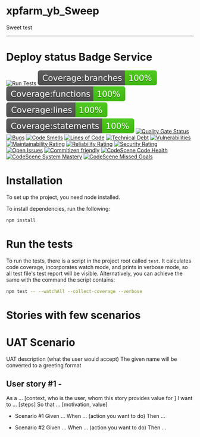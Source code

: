 # xpfarm_yb_Sweep

Sweet test

---

# Deploy status Badge Service

![Run Tests](https://github.com/carlo-tronnberg/xpfarm_yb_Sweep/actions/workflows/main.yml/badge.svg)
[![Build Status](coverage/badge-branches.svg)](coverage/badge-branches.svg)
[![Build Status](coverage/badge-functions.svg)](coverage/badge-functions.svg)
[![Build Status](coverage/badge-lines.svg)](coverage/badge-lines.svg)
[![Build Status](coverage/badge-statements.svg)](coverage/badge-statements.svg)
[![Quality Gate Status](https://sonarcloud.io/api/project_badges/measure?project=carlo-tronnberg_xpfarm_yb_Sweep&metric=alert_status)](https://sonarcloud.io/summary/new_code?id=carlo-tronnberg_xpfarm_yb_Sweep)
[![Bugs](https://sonarcloud.io/api/project_badges/measure?project=carlo-tronnberg_xpfarm_yb_Sweep&metric=bugs)](https://sonarcloud.io/summary/new_code?id=carlo-tronnberg_xpfarm_yb_Sweep)
[![Code Smells](https://sonarcloud.io/api/project_badges/measure?project=carlo-tronnberg_xpfarm_yb_Sweep&metric=code_smells)](https://sonarcloud.io/summary/new_code?id=carlo-tronnberg_xpfarm_yb_Sweep)
[![Lines of Code](https://sonarcloud.io/api/project_badges/measure?project=carlo-tronnberg_xpfarm_yb_Sweep&metric=ncloc)](https://sonarcloud.io/summary/new_code?id=carlo-tronnberg_xpfarm_yb_Sweep)
[![Technical Debt](https://sonarcloud.io/api/project_badges/measure?project=carlo-tronnberg_xpfarm_yb_Sweep&metric=sqale_index)](https://sonarcloud.io/summary/new_code?id=carlo-tronnberg_xpfarm_yb_Sweep)
[![Vulnerabilities](https://sonarcloud.io/api/project_badges/measure?project=carlo-tronnberg_xpfarm_yb_Sweep&metric=vulnerabilities)](https://sonarcloud.io/summary/new_code?id=carlo-tronnberg_xpfarm_yb_Sweep)
[![Maintainability Rating](https://sonarcloud.io/api/project_badges/measure?project=carlo-tronnberg_xpfarm_yb_Sweep&metric=sqale_rating)](https://sonarcloud.io/summary/new_code?id=carlo-tronnberg_xpfarm_yb_Sweep)
[![Reliability Rating](https://sonarcloud.io/api/project_badges/measure?project=carlo-tronnberg_xpfarm_yb_Sweep&metric=reliability_rating)](https://sonarcloud.io/summary/new_code?id=carlo-tronnberg_xpfarm_yb_Sweep)
[![Security Rating](https://sonarcloud.io/api/project_badges/measure?project=carlo-tronnberg_xpfarm_yb_Sweep&metric=security_rating)](https://sonarcloud.io/summary/new_code?id=carlo-tronnberg_xpfarm_yb_Sweep)
[![Open Issues](https://img.shields.io/github/issues/carlo-tronnberg/badge.svg)](https://github.com/carlo-tronnberg/xpfarm_yb_Sweep/issues)
[![Commitizen friendly](https://img.shields.io/badge/commitizen-friendly-brightgreen.svg)](http://commitizen.github.io/cz-cli/)
[![CodeScene Code Health](https://codescene.io/projects/20994/status-badges/code-health)](https://codescene.io/projects/20994)
[![CodeScene System Mastery](https://codescene.io/projects/20994/status-badges/system-mastery)](https://codescene.io/projects/20994)
[![CodeScene Missed Goals](https://codescene.io/projects/20994/status-badges/missed-goals)](https://codescene.io/projects/20994)

# Installation

To set up the project, you need node installed.

To install dependencies, run the following:

```sh
npm install
```

# Run the tests

To run the tests, there is a script in the project root called `test`. It calculates code coverage, incorporates
watch mode, and prints in verbose mode, so all test file's test report will be visible. Alternatively, you
can achieve the same with the command the script contains:

```sh
npm test -- --watchAll --collect-coverage --verbose
```

# Stories with few scenarios

# UAT Scenario

UAT description (what the user would accept)
The given name will be converted to a greeting format

## User story #1 - <Short description>

As a ... [context, who is the user, whom this story provides value for ]
I want to ... [steps]
So that ... [motivation, value]

- Scenario #1
  Given ...
  When ... (action you want to do)
  Then ...

- Scenario #2
  Given ...
  When ... (action you want to do)
  Then ...
